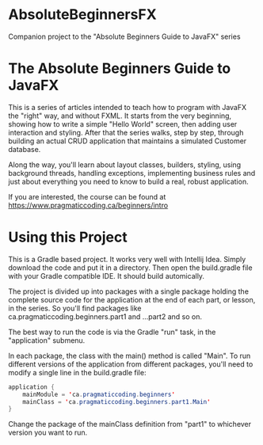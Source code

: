 # AbsoluteBeginnersFX
Companion project to the "Absolute Beginners Guide to JavaFX" series

# The Absolute Beginners Guide to JavaFX

This is a series of articles intended to teach how to program with JavaFX the "right" way, and without FXML.  It starts from the very beginning, showing how to write a simple "Hello World" screen, then adding user interaction and styling.  After that the series walks, step by step, through building an actual CRUD application that maintains a simulated Customer database.  

Along the way, you'll learn about layout classes, builders, styling, using background threads, handling exceptions, implementing business rules and just about everything you need to know to build a real, robust application.

If you are interested, the course can be found at https://www.pragmaticcoding.ca/beginners/intro

# Using this Project 

This is a Gradle based project.  It works very well with Intellij Idea.  Simply download the code and put it in a directory.  Then open the build.gradle file with your Gradle compatible IDE.  It should build automically.

The project is divided up into packages with a single package holding the complete source code for the application at the end of each part, or lesson, in the series.  So you'll find packages like ca.pragmaticcoding.beginners.part1 and ...part2 and so on.  

The best way to run the code is via the Gradle "run" task, in the "application" submenu.  

In each package, the class with the main() method is called "Main".  To run different versions of the application from different packages, you'll need to modify a single line in the build.gradle file:

``` java 
application {
    mainModule = 'ca.pragmaticcoding.beginners'
    mainClass = 'ca.pragmaticcoding.beginners.part1.Main'
}
``` 

Change the package of the mainClass definition from "part1" to whichever version you want to run.
